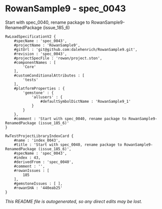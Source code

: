 # RowanSample9 - spec_0043
Start with spec_0040, rename package to RowanSample9-RenamedPackage (issue_185_6)
```
RwLoadSpecificationV2 {
	#specName : 'spec_0043',
	#projectName : 'RowanSample9',
	#gitUrl : 'git@github.com:dalehenrich/RowanSample9.git',
	#revision : 'spec_0043',
	#projectSpecFile : 'rowan/project.ston',
	#componentNames : [
		'Core'
	],
	#customConditionalAttributes : [
		'tests'
	],
	#platformProperties : {
		'gemstone' : {
			'allusers' : {
				#defaultSymbolDictName : 'RowanSample9_1'
			}
		}
	},
	#comment : 'Start with spec_0040, rename package to RowanSample9-RenamedPackage (issue_185_6)'
}

RwTestProjectLibraryIndexCard {
	#name : 'index_0043',
	#title : 'Start with spec_0040, rename package to RowanSample9-RenamedPackage (issue_185_6)',
	#specName : 'spec_0043',
	#index : 43,
	#derivedFrom : 'spec_0040',
	#comment : '',
	#rowanIssues : [
		185
	],
	#gemstoneIssues : [ ],
	#rowanSHA : '440eab25'
}
```

*This README file is autogenerated, so any direct edits may be lost.*
